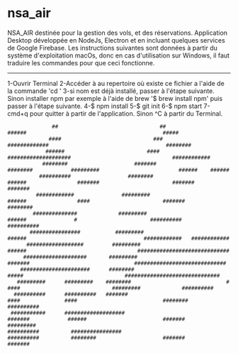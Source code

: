 # nsa_air
NSA_AIR destinée pour la gestion des vols, et des réservations. Application Desktop développée en NodeJs, Electron et en incluant quelques services de Google Firebase.
Les instructions suivantes sont données à partir du système d'exploitation macOs, donc en cas d'utilisation sur Windows, il faut traduire les commandes pour que ceci fonctionne.

-----------------------------------------------------------------------------------------
1-Ouvrir Terminal
2-Accéder à au repertoire où existe ce fichier a l'aide de la commande 'cd '
3-si nom est déjà installé, passer à l'étape suivante. Sinon installer npm par exemple à l'aide de brew '$ brew install npm' puis passer à l'étape suivante.
4-$ npm install
5-$ git init
6-$ npm start
7-cmd+q pour quitter à partir de l'application. Sinon ^C à partir du Terminal.

                  ##                                ##                               ######                                           #####
                 ####                             ###                             #############                                     ########
                ######                          ####                          ####################                                ############
               ########                     #######                       ########            #########                         ######    ######
              ##########                  ########                        ######                #######                       #######      #######
             ############               #########                          ######                ####                       #######         ########
            ##############             #########                             ######               #                       ##########       ##########
           ################           #########                                ######                                     ############   ############
          ##################         #########                                   ######                                   #############################
         ####################       #########                                     #######                                 #############################
        ######################      ########                                         #####                                ##############################
       #########      #########    ########                              #              ####                             #########             ##########
      ##########      ##########   #######                              ####              ####                           ########               ##########
     ###########      ###################                              #######            ######                        #######                   #########
    ##########          ################                              ##########          ########                     #######                       #######

